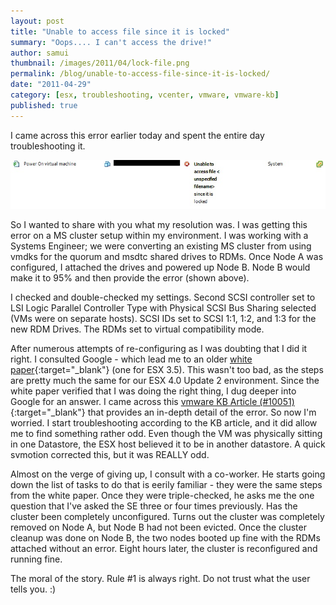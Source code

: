 ```yaml
---
layout: post
title: "Unable to access file since it is locked"
summary: "Oops.... I can't access the drive!"
author: samui
thumbnail: /images/2011/04/lock-file.png
permalink: /blog/unable-to-access-file-since-it-is-locked/
date: "2011-04-29"
category: [esx, troubleshooting, vcenter, vmware, vmware-kb]
published: true
---
```


I came across this error earlier today and spent the entire day troubleshooting it.

![unable_access_error](/images/2011/04/unable_access_error.jpg)

So I wanted to share with you what my resolution was. I was getting this error on a MS cluster setup within my environment. I was working with a Systems Engineer; we were converting an existing MS cluster from using vmdks for the quorum and msdtc shared drives to RDMs. Once Node A was configured, I attached the drives and powered up Node B. Node B would make it to 95% and then provide the error (shown above).

I checked and double-checked my settings. Second SCSI controller set to LSI Logic Parallel Controller Type with Physical SCSI Bus Sharing selected (VMs were on separate hosts). SCSI IDs set to SCSI 1:1, 1:2, and 1:3 for the new RDM Drives. The RDMs set to virtual compatibility mode.

After numerous attempts of re-configuring as I was doubting that I did it right. I consulted Google - which lead me to an older [white paper](http://www.vmware.com/pdf/vi3_35/esx_3/vi3_35_25_u1_mscs.pdf){:target="_blank"} (one for ESX 3.5). This wasn't too bad, as the steps are pretty much the same for our ESX 4.0 Update 2 environment. Since the white paper verified that I was doing the right thing, I dug deeper into Google for an answer. I came across this [vmware KB Article (#10051)](http://kb.vmware.com/selfservice/microsites/search.do?language=en_US&cmd=displayKC&externalId=10051){:target="_blank"} that provides an in-depth detail of the error. So now I'm worried. I start troubleshooting according to the KB article, and it did allow me to find something rather odd. Even though the VM was physically sitting in one Datastore, the ESX host believed it to be in another datastore. A quick svmotion corrected this, but it was REALLY odd.

Almost on the verge of giving up, I consult with a co-worker. He starts going down the list of tasks to do that is eerily familiar - they were the same steps from the white paper. Once they were triple-checked, he asks me the one question that I've asked the SE three or four times previously. Has the cluster been completely unconfigured. Turns out the cluster was completely removed on Node A, but Node B had not been evicted. Once the cluster cleanup was done on Node B, the two nodes booted up fine with the RDMs attached without an error. Eight hours later, the cluster is reconfigured and running fine.

The moral of the story. Rule #1 is always right. Do not trust what the user tells you. :)
